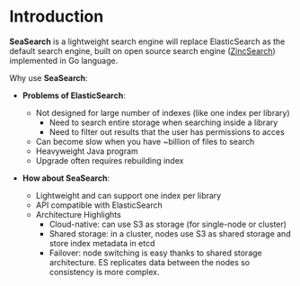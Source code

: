 # Introduction

**SeaSearch** is a lightweight search engine will replace ElasticSearch as the default search engine, built on open source search engine ([ZincSearch](https://zincsearch-docs.zinc.dev/)) implemented in Go language. 

Why use **SeaSearch**:

- **Problems of ElasticSearch**:
    - Not designed for large number of indexes (like one index per library)
        - Need to search entire storage when searching inside a library
        - Need to filter out results that the user has permissions to acces
    - Can become slow when you have ~billion of files to search
    - Heavyweight Java program
    - Upgrade often requires rebuilding index

- **How about SeaSearch**:
    - Lightweight and can support one index per library
    - API compatible with ElasticSearch
    - Architecture Highlights
        - Cloud-native: can use S3 as storage (for single-node or cluster)
        - Shared storage: in a cluster, nodes use S3 as shared storage and store index metadata in etcd
        - Failover: node switching is easy thanks to shared storage architecture. ES replicates data between the nodes so consistency is more complex.